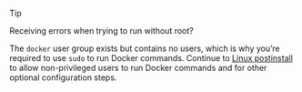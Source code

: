 > [!TIP]
> 
> Receiving errors when trying to run without root?
>
> The `docker` user group exists but contains no users, which is why you’re required 
> to use `sudo` to run Docker commands. Continue to [Linux postinstall](/engine/install/linux-postinstall) 
> to allow non-privileged users to run Docker commands and for other optional configuration steps.
